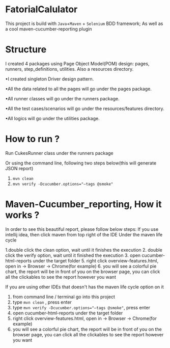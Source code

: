 # FatorialCalulator
This project is build with `Java`+`Maven` + `Selenium` BDD framework; As well as a cool maven-cucumber-reporting plugin

# Structure
I created 4 packages using Page Object Model(POM) design: pages, runners, step_definitions, utilities. Also a resources directory.

•I created singleton Driver design pattern.

•All the data related to all the pages will go under the pages package.

•All runner classes will go under the runners package.

•All the test cases/scenarios will go under the resources/features directory.

•All logics will go under the utilities package.

# How to run ?
 Run CukesRunner class under the runners package

Or using the command line, following two steps below(this will generate JSON report)
1. `mvn clean` 
2.  `mvn verify -Dcucumber.options="–tags @smoke"`

# Maven-Cucumber_reporting, How it works ?
In order to see this beautiful report, please follow below steps:
If you use intellij idea, then click maven from top right of the IDE
Under the maven life cycle

1.double click the clean option, wait until it finishes the execution
2. double click the verify option, wait until it finished the execution
3. open cucumber-html-reports under the target folder
5. right click overview-features.html, open in -> Browser -> Chrome(for example)
6. you will see a colorful pie chart, the report will be in front of you on the browser page, you can click all the clickables to see the report however you want 


If you are using other IDEs that doesn't has the maven life cycle option on it

1. from command line / terminal go into  this project
2. type `mvn clean` , press enter
3. type `mvn verify -Dcucumber.options="–tags @smoke"`, press enter
4. open cucumber-html-reports under the target folder
5. right click overview-features.html, open in -> Browser -> Chrome(for example)
6. you will see a colorful pie chart, the report will be in front of you on the browser page, you can click all the clickables to see the report however you want 

